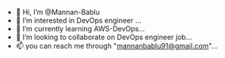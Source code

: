 - 👋 Hi, I’m @Mannan-Bablu
- 👀 I’m interested in DevOps engineer ...
- 🌱 I’m currently learning AWS-DevOps...
- 💞️ I’m looking to collaborate on DevOps engineer job...
- 📫 you can reach me through "mannanbablu91@gmail.com"...

<!---
Mannan-Bablu/Mannan-Bablu is a ✨ special ✨ repository because its `README.md` (this file) appears on your GitHub profile.
You can click the Preview link to take a look at your changes.
--->
